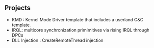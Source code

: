 
## Projects

* KMD : Kernel Mode Driver template that includes a userland C&C template.
* IRQL: multicore synchronization primimitives via rising IRQL through DPCs 
* DLL Injection : CreateRemoteThread injection
